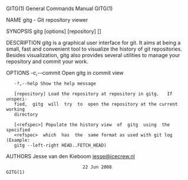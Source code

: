 GITG(1)                    General Commands Manual                    GITG(1)

NAME
       gitg - Git repository viewer

SYNOPSIS
       gitg [options] [repository] [<refspec>]

DESCRIPTION
       gitg  is a graphical user interface for git. It aims at being a small,
       fast and convenient tool to visualize the history of git repositories.
       Besides  visualization, gitg also provides several utilities to manage
       your repository and commit your work.

OPTIONS
       -c,--commit Open gitg in commit view

       -?,--help Show the help message

       [repository] Load the repository at repository in gitg.   If  unspeci‐
       fied,  gitg  will  try  to  open the repository at the current working
       directory

       [<refspec>] Populate the history view  of  gitg  using  the  specified
       <refspec>  which  has  the  same format as used with git log (Example:
       gitg --left-right HEAD..FETCH_HEAD)

AUTHORS
       Jesse van den Kieboom  <jesse@icecrew.nl>

                                 22 Jun 2008                          GITG(1)
